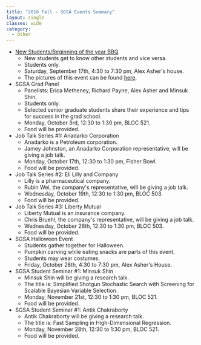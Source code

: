 ```yaml
---
title: "2016 Fall - SGSA Events Summary"
layout: single
classes: wide
category:
  - Other
---
```


- [New Students/Beginning of the year BBQ](/sgsa-bbq-party-2016/)
  - New students get to know other students and vice versa.
  - Students only.
  - Saturday, September 17th, 4:30 to 7:30 pm, Alex Asher's house.
  - The pictures of this event can be found [here](/WelcomeBBQ/2016-09-17-gallery/).
- SGSA Grad Panel
  - Panelists: Erica Metheney, Richard Payne, Alex Asher and Minsuk Shin.
  - Students only.
  - Selected senior graduate students share their experience and tips for success in the grad school.
  - Monday, October 3rd, 12:30 to 1:30 pm, BLOC 521.
  - Food will be provided.
- Job Talk Series #1: Anadarko Corporation
  - Anadarko is a Petroleum corporation.
  - Jamey Johnston, an Anadarko Corporation representative, will be giving a job talk.
  - Monday, October 17th, 12:30 to 1:30 pm, Fisher Bowl.
  - Food will be provided.
- Job Talk Series #2: Eli Lilly and Company
  - Lilly is a pharmaceutical company.
  - Rubin Wei, the company's representative, will be giving a job talk.
  - Wednesday, October 19th, 12:30 to 1:30 pm, BLOC 503.
  - Food will be provided.
- Job Talk Series #3: Liberty Mutual
  - Liberty Mutual is an insurance company.
  - Chris Bruehl, the company's representative, will be giving a job talk.
  - Wednesday, October 26th, 12:30 to 1:30 pm, BLOC 503.
  - Food will be provided.
- SGSA Halloween Event
  - Students gather together for Halloween.
  - Pumpkin carving while eating snacks are parts of this event.
  - Students may wear costumes.
  - Friday, October 28th, 4:30 to 7:30 pm, Alex Asher's House.
- SGSA Student Seminar #1: Minsuk Shin
  - Minsuk Shin will be giving a research talk.
  - The title is: Simplified Shotgun Stochastic Search with Screening for Scalable Bayesian Variable Selection.
  - Monday, November 21st, 12:30 to 1:30 pm, BLOC 521.
  - Food will be provided.
- SGSA Student Seminar #1: Antik Chakraborty
  - Antik Chakraborty will be giving a research talk.
  - The title is: Fast Sampling in High-Dimensional Regression.
  - Monday, November 28th, 12:30 to 1:30 pm, BLOC 521.
  - Food will be provided.
